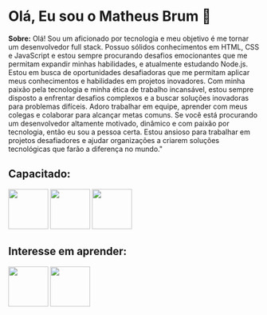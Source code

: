 # Olá, Eu sou o Matheus Brum 👋
**Sobre:** Olá! Sou um aficionado por tecnologia e meu objetivo é me tornar um desenvolvedor full stack. Possuo sólidos conhecimentos em HTML, CSS e JavaScript e estou sempre procurando desafios emocionantes que me permitam expandir minhas habilidades, e atualmente estudando Node.js. Estou em busca de oportunidades desafiadoras que me permitam aplicar meus conhecimentos e habilidades em projetos inovadores. Com minha paixão pela tecnologia e minha ética de trabalho incansável, estou sempre disposto a enfrentar desafios complexos e a buscar soluções inovadoras para problemas difíceis. Adoro trabalhar em equipe, aprender com meus colegas e colaborar para alcançar metas comuns. Se você está procurando um desenvolvedor altamente motivado, dinâmico e com paixão por tecnologia, então eu sou a pessoa certa. Estou ansioso para trabalhar em projetos desafiadores e ajudar organizações a criarem soluções tecnológicas que farão a diferença no mundo."

## Capacitado:
<div>
  <img style="width:80px;" src="https://cdn.jsdelivr.net/gh/devicons/devicon/icons/html5/html5-plain-wordmark.svg" />
  <img style="width:80px;" src="https://cdn.jsdelivr.net/gh/devicons/devicon/icons/css3/css3-plain-wordmark.svg" />
  <img style="width:80px;" src="https://cdn.jsdelivr.net/gh/devicons/devicon/icons/javascript/javascript-plain.svg" />
  

</div>

## Interesse em aprender:
<div>
  <img style="width:80px;" src="https://cdn.jsdelivr.net/gh/devicons/devicon/icons/nodejs/nodejs-original-wordmark.svg" />
  <img style="width:80px;" src="https://cdn.jsdelivr.net/gh/devicons/devicon/icons/react/react-original-wordmark.svg" />



</div>
